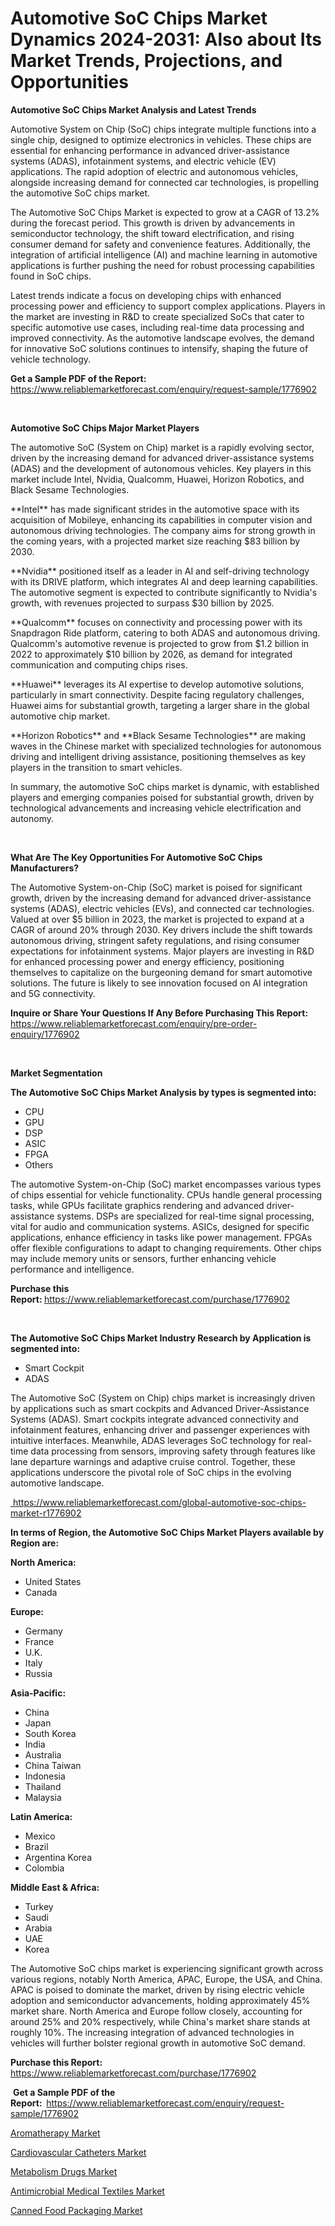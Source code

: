 <p><h1>Automotive SoC Chips Market Dynamics 2024-2031: Also about Its Market Trends, Projections, and Opportunities</h1></p><p><strong>Automotive SoC Chips Market Analysis and Latest Trends</strong></p>
<p><p>Automotive System on Chip (SoC) chips integrate multiple functions into a single chip, designed to optimize electronics in vehicles. These chips are essential for enhancing performance in advanced driver-assistance systems (ADAS), infotainment systems, and electric vehicle (EV) applications. The rapid adoption of electric and autonomous vehicles, alongside increasing demand for connected car technologies, is propelling the automotive SoC chips market.</p><p>The Automotive SoC Chips Market is expected to grow at a CAGR of 13.2% during the forecast period. This growth is driven by advancements in semiconductor technology, the shift toward electrification, and rising consumer demand for safety and convenience features. Additionally, the integration of artificial intelligence (AI) and machine learning in automotive applications is further pushing the need for robust processing capabilities found in SoC chips.</p><p>Latest trends indicate a focus on developing chips with enhanced processing power and efficiency to support complex applications. Players in the market are investing in R&D to create specialized SoCs that cater to specific automotive use cases, including real-time data processing and improved connectivity. As the automotive landscape evolves, the demand for innovative SoC solutions continues to intensify, shaping the future of vehicle technology.</p></p>
<p><strong>Get a Sample PDF of the Report:&nbsp;</strong> <a href="https://www.reliablemarketforecast.com/enquiry/request-sample/1776902?utm_campaign=1117&utm_medium=2&utm_source=Github&utm_content=ia&utm_term=20122024&utm_id=automotive-soc-chips">https://www.reliablemarketforecast.com/enquiry/request-sample/1776902</a></p>
<p>&nbsp;</p>
<p><strong>Automotive SoC Chips Major Market Players</strong></p>
<p><p>The automotive SoC (System on Chip) market is a rapidly evolving sector, driven by the increasing demand for advanced driver-assistance systems (ADAS) and the development of autonomous vehicles. Key players in this market include Intel, Nvidia, Qualcomm, Huawei, Horizon Robotics, and Black Sesame Technologies.</p><p>**Intel** has made significant strides in the automotive space with its acquisition of Mobileye, enhancing its capabilities in computer vision and autonomous driving technologies. The company aims for strong growth in the coming years, with a projected market size reaching $83 billion by 2030.</p><p>**Nvidia** positioned itself as a leader in AI and self-driving technology with its DRIVE platform, which integrates AI and deep learning capabilities. The automotive segment is expected to contribute significantly to Nvidia's growth, with revenues projected to surpass $30 billion by 2025.</p><p>**Qualcomm** focuses on connectivity and processing power with its Snapdragon Ride platform, catering to both ADAS and autonomous driving. Qualcomm's automotive revenue is projected to grow from $1.2 billion in 2022 to approximately $10 billion by 2026, as demand for integrated communication and computing chips rises.</p><p>**Huawei** leverages its AI expertise to develop automotive solutions, particularly in smart connectivity. Despite facing regulatory challenges, Huawei aims for substantial growth, targeting a larger share in the global automotive chip market.</p><p>**Horizon Robotics** and **Black Sesame Technologies** are making waves in the Chinese market with specialized technologies for autonomous driving and intelligent driving assistance, positioning themselves as key players in the transition to smart vehicles.</p><p>In summary, the automotive SoC chips market is dynamic, with established players and emerging companies poised for substantial growth, driven by technological advancements and increasing vehicle electrification and autonomy.</p></p>
<p>&nbsp;</p>
<p><strong>What Are The Key Opportunities For Automotive SoC Chips Manufacturers?</strong></p>
<p><p>The Automotive System-on-Chip (SoC) market is poised for significant growth, driven by the increasing demand for advanced driver-assistance systems (ADAS), electric vehicles (EVs), and connected car technologies. Valued at over $5 billion in 2023, the market is projected to expand at a CAGR of around 20% through 2030. Key drivers include the shift towards autonomous driving, stringent safety regulations, and rising consumer expectations for infotainment systems. Major players are investing in R&D for enhanced processing power and energy efficiency, positioning themselves to capitalize on the burgeoning demand for smart automotive solutions. The future is likely to see innovation focused on AI integration and 5G connectivity.</p></p>
<p><strong>Inquire or Share Your Questions If Any Before Purchasing This Report:</strong> <a href="https://www.reliablemarketforecast.com/enquiry/pre-order-enquiry/1776902?utm_campaign=1117&utm_medium=2&utm_source=Github&utm_content=ia&utm_term=20122024&utm_id=automotive-soc-chips">https://www.reliablemarketforecast.com/enquiry/pre-order-enquiry/1776902</a></p>
<p>&nbsp;</p>
<p><strong>Market Segmentation</strong></p>
<p><strong>The Automotive SoC Chips Market Analysis by types is segmented into:</strong></p>
<p><ul><li>CPU</li><li>GPU</li><li>DSP</li><li>ASIC</li><li>FPGA</li><li>Others</li></ul></p>
<p><p>The automotive System-on-Chip (SoC) market encompasses various types of chips essential for vehicle functionality. CPUs handle general processing tasks, while GPUs facilitate graphics rendering and advanced driver-assistance systems. DSPs are specialized for real-time signal processing, vital for audio and communication systems. ASICs, designed for specific applications, enhance efficiency in tasks like power management. FPGAs offer flexible configurations to adapt to changing requirements. Other chips may include memory units or sensors, further enhancing vehicle performance and intelligence.</p></p>
<p><strong>Purchase this Report:&nbsp;</strong><a href="https://www.reliablemarketforecast.com/purchase/1776902?utm_campaign=1117&utm_medium=2&utm_source=Github&utm_content=ia&utm_term=20122024&utm_id=automotive-soc-chips">https://www.reliablemarketforecast.com/purchase/1776902</a></p>
<p>&nbsp;</p>
<p><strong>The Automotive SoC Chips Market Industry Research by Application is segmented into:</strong></p>
<p><ul><li>Smart Cockpit</li><li>ADAS</li></ul></p>
<p><p>The Automotive SoC (System on Chip) chips market is increasingly driven by applications such as smart cockpits and Advanced Driver-Assistance Systems (ADAS). Smart cockpits integrate advanced connectivity and infotainment features, enhancing driver and passenger experiences with intuitive interfaces. Meanwhile, ADAS leverages SoC technology for real-time data processing from sensors, improving safety through features like lane departure warnings and adaptive cruise control. Together, these applications underscore the pivotal role of SoC chips in the evolving automotive landscape.</p></p>
<p><a href="https://www.reliablemarketforecast.com/global-automotive-soc-chips-market-r1776902?utm_campaign=1117&utm_medium=2&utm_source=Github&utm_content=ia&utm_term=20122024&utm_id=automotive-soc-chips">&nbsp;https://www.reliablemarketforecast.com/global-automotive-soc-chips-market-r1776902</a></p>
<p><strong>In terms of Region, the Automotive SoC Chips Market Players available by Region are:</strong></p>
<p>
    <p> <strong> North America: </strong>
        <ul>
            <li>United States</li>
            <li>Canada</li>
        </ul>
        </p> 
    <p> <strong> Europe: </strong>
        <ul>
            <li>Germany</li>
            <li>France</li>
            <li>U.K.</li>
            <li>Italy</li>
            <li>Russia</li>
        </ul>
        </p> 
    <p> <strong> Asia-Pacific: </strong>
        <ul>
            <li>China</li>
            <li>Japan</li>
            <li>South Korea</li>
            <li>India</li>
            <li>Australia</li>
            <li>China Taiwan</li>
            <li>Indonesia</li>
            <li>Thailand</li>
            <li>Malaysia</li>
        </ul>
        </p> 
    <p> <strong> Latin America: </strong>
        <ul>
            <li>Mexico</li>
            <li>Brazil</li>
            <li>Argentina Korea</li>
            <li>Colombia</li>
        </ul>
        </p> 
    <p> <strong> Middle East & Africa: </strong>
        <ul>
            <li>Turkey</li>
            <li>Saudi</li>
            <li>Arabia</li>
            <li>UAE</li>
            <li>Korea</li>
        </ul>
    </p>
    </p>
<p><p>The Automotive SoC chips market is experiencing significant growth across various regions, notably North America, APAC, Europe, the USA, and China. APAC is poised to dominate the market, driven by rising electric vehicle adoption and semiconductor advancements, holding approximately 45% market share. North America and Europe follow closely, accounting for around 25% and 20% respectively, while China's market share stands at roughly 10%. The increasing integration of advanced technologies in vehicles will further bolster regional growth in automotive SoC demand.</p></p>
<p><strong>Purchase this Report: </strong><a href="https://www.reliablemarketforecast.com/purchase/1776902?utm_campaign=1117&utm_medium=2&utm_source=Github&utm_content=ia&utm_term=20122024&utm_id=automotive-soc-chips">https://www.reliablemarketforecast.com/purchase/1776902</a></p>
<p>&nbsp;<strong>Get a Sample PDF of the Report:&nbsp;&nbsp;</strong><a href="https://www.reliablemarketforecast.com/enquiry/request-sample/1776902?utm_campaign=1117&utm_medium=2&utm_source=Github&utm_content=ia&utm_term=20122024&utm_id=automotive-soc-chips">https://www.reliablemarketforecast.com/enquiry/request-sample/1776902</a></p>
<p><strong></strong></p>
<p><p><a href="https://www.linkedin.com/pulse/aromatherapy-market-growth-study-provides-comprehensive-outlook-uqraf?utm_campaign=1117&utm_medium=2&utm_source=Github&utm_content=ia&utm_term=20122024&utm_id=automotive-soc-chips">Aromatherapy Market</a></p><p><a href="https://www.linkedin.com/pulse/growth-projections-cardiovascular-catheters-market-in-depth-czkhf?utm_campaign=1117&utm_medium=2&utm_source=Github&utm_content=ia&utm_term=20122024&utm_id=automotive-soc-chips">Cardiovascular Catheters Market</a></p><p><a href="https://www.linkedin.com/pulse/projecting-metabolism-drugs-markets-future-thorough-ujxkf?utm_campaign=1117&utm_medium=2&utm_source=Github&utm_content=ia&utm_term=20122024&utm_id=automotive-soc-chips">Metabolism Drugs Market</a></p><p><a href="https://www.linkedin.com/pulse/antimicrobial-medical-textiles-market-characterized-rapid-bsurf?utm_campaign=1117&utm_medium=2&utm_source=Github&utm_content=ia&utm_term=20122024&utm_id=automotive-soc-chips">Antimicrobial Medical Textiles Market</a></p><p><a href="https://www.linkedin.com/pulse/global-canned-food-packaging-market-trends-insights-growth-k4rhe?utm_campaign=1117&utm_medium=2&utm_source=Github&utm_content=ia&utm_term=20122024&utm_id=automotive-soc-chips">Canned Food Packaging Market</a></p></p>